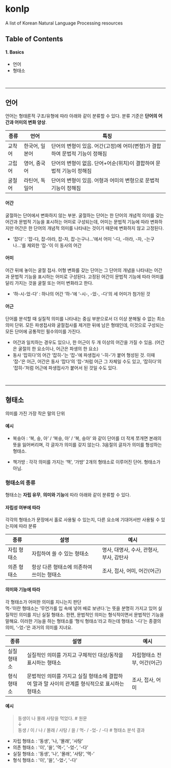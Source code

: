 # konlp
A list of Korean Natural Language Processing resources 

## Table of Contents

#### 1. Basics
- 언어
- 형태소


<br>
<hr>

## 언어
언어는 형태론적 구조/유형에 따라 아래와 같이 분류할 수 있다.
분류 기준은 **단어의 어간과 어미의 변화 양상**.

|종류|언어|특징|
|-|-|-|
|교착어|한국어, 일본어|단어의 변형이 있음. 어간(고정)에 어미(변형)가 결합하여 문법적 기능이 정해짐|
|고립어|영어, 중국어|단어의 변형이 없음. 단어+어순(위치)이 결합하여 문법적 기능이 정해짐|
|굴절어|라틴어, 독일어|단어의 변형이 있음. 어형과 어미의 변형으로 문법적 기능이 정해짐|

#### 어간
굴절하는 단어에서 변화하지 않는 부분. 굴절하는 단어는 한 단어의 개념적 의미를 갖는 어간과 문법적 기능을 표시하는 어미로 구성되는데, 어미는 문법적 기능에 따라 변화하지만 어간은 한 단어의 개념적 의미를 나타내는 것이기 때문에 변화하지 않고 고정된다.
- ‘잡다’ : ‘잡-다, 잡-아라, 잡-자, 잡-는구나…’에서 어미 ‘-다, -아라, -자, -는구나…’를 제외한 ‘잡-’이 이 동사의 어간

#### 어미
어간 뒤에 놓이는 굴절 접사. 어형 변화를 갖는 단어는 그 단어의 개념을 나타내는 어간과 문법적 기능을 표시하는 어미로 구성된다. 고정된 어간이 문법적 기능에 따라 어미를 달리 가지는 것을 굴절 또는 어미 변화라고 한다.
-  ‘하-시-었-다’ : 하나의 어간 ‘하-’에 ‘-시-, -었-, -다’의 세 어미가 첨가된 것

#### 어근
단어를 분석할 때 실질적 의미를 나타내는 중심 부분으로서 더 이상 분해될 수 없는 최소의미 단위. 모든 파생접사와 굴절접사를 제거한 뒤에 남은 형태인데, 이것으로 구성되는 모든 단어에 공통적인 필수의미를 가진다.
- 어간과 일치하는 경우도 있으나, 한 어근이 두 개 이상의 어간을 가질 수 있음. (어간은 굴절의 한 요소이나, 어근은 파생의 한 요소)
- 동사 ‘잡히다’의 어간 ‘잡히-’는 ‘잡-’에 파생접사 ‘-히-’가 붙어 형성된 것. 이때 ‘잡-’은 어근, 어간은 동사 ‘잡다’의 ‘잡-’처럼 어근 그 자체일 수도 있고, ‘잡히다’의 ‘잡히-’처럼 어근에 파생접사가 붙어서 된 것일 수도 있다.



<br>
<hr>

## 형태소
의미를 가진 가장 작은 말의 단위

#### 예시
- 복숭아 : ‘복, 숭, 아’ / ‘복숭, 아’ / ‘복, 숭아’ 와 같이 단어를 더 작게 쪼개면 본래의 뜻을 잃어버리며, 각 글자가 의미를 갖지 않는다. 3음절의 글자가 의미를 형성하는 형태소.

- 책가방 : 각각 의미를 가지는 ‘책’, ‘가방’ 2개의 형태소로 이루어진 단어. 형태소가 아님.


### 형태소의 종류
형태소는 **자립 유무**, **의미와 기능**에 따라 아래와 같이 분류할 수 있다.

#### 자립성 여부에 따라
각각의 형태소가 문장에서 홀로 사용될 수 있는지, 다른 요소에 기대어서만 사용될 수 있는지에 따라 분류

|종류|설명|예시|
|-|-|-|
|자립 형태소|자립하여 쓸 수 있는 형태소|명사, 대명사, 수사, 관형사, 부사, 감탄사|
|의존 형태소|항상 다른 형태소에 의존하여 쓰이는 형태소|조사, 접사, 어미, 어간(어근)|

#### 의미와 기능에 따라
각 형태소가 어떠한 의미를 지니는지 판단  
먹-’이란 형태소는 ‘무언가를 입 속에 넣어 배로 보낸다.’는 뜻을 분명히 가지고 있어 실질적인 의미를 지닌 실질 형태소.
한편, 문법적인 의미는 형식적이면서 문법적인 기능을 말해요. 이러한 기능을 하는 형태소를 ‘형식 형태소’라고 하는데 형태소 ‘-다’는 종결의 의미, ‘-었-’은 과거의 의미를 지녀요.

|종류|설명|예시|
|-|-|-|
|실질 형태소|실질적인 의미를 가지고 구체적인 대상/동작을 표시하는 형태소|자립형태소 전부, 어간(어근)|
|형식 형태소|문법적인 의미를 가지고 실질 형태소에 결합하여 말과 말 사이의 관계를 형식적으로 표시하는 형태소|조사, 접사, 어미|

#### 예시
> 동생이 나 몰래 사탕을 먹었다.  # 원문  
↓  
> 동생 / 이 / 나 / 몰래 / 사탕 / 을 / 먹- / -었- / -다  # 형태소 분석 결과
- 자립 형태소 : '동생', '나, '몰래‘, '사탕’
- 의존 형태소 : '이’, '을‘, '먹-’, '-었-’, '-다’
- 실질 형태소 : '동생‘, '나‘, '몰래‘, '사탕‘, '먹-’
- 형식 형태소 : '이‘, '을’, '-었-‘, '-다’